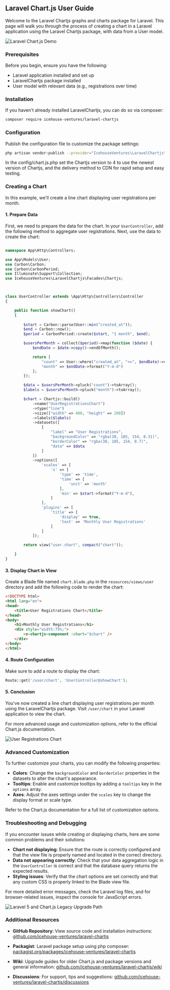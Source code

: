 ## Laravel Chart.js User Guide

Welcome to the Laravel Chartjs graphs and charts package for Laravel. This page will walk you through the process of creating a chart in a Laravel application using the Laravel Chartjs package, with data from a User model.

![Laravel Chart.js Demo](/laravel-chartjs/images/laravel-8-welcome.png)

### Prerequisites

Before you begin, ensure you have the following:

- Laravel application installed and set up
- LaravelChartjs package installed
- User model with relevant data (e.g., registrations over time)

### Installation

If you haven't already installed LaravelChartjs, you can do so via composer:

```bash
composer require icehouse-ventures/laravel-chartjs
```

### Configuration

Publish the configuration file to customize the package settings:

```bash
php artisan vendor:publish --provider="IcehouseVentures\LaravelChartjs\Providers\ChartjsServiceProvider" --tag="config"
```

In the config/chart.js.php set the Chartjs version to 4 to use the newest version of Chartjs, and the delivery method to CDN for rapid setup and easy testing.

### Creating a Chart

In this example, we'll create a line chart displaying user registrations per month.

#### 1. Prepare Data

First, we need to prepare the data for the chart. In your `UserController`, add the following method to aggregate user registrations. Next, use the data to create the chart:

```php

namespace App\Http\Controllers;

use App\Models\User;
use Carbon\Carbon;
use Carbon\CarbonPeriod;
use Illuminate\Support\Collection;
use IcehouseVentures\LaravelChartjs\Facades\Chartjs;



class UserController extends \App\Http\Controllers\Controller
{

    public function showChart()
    {
    
        $start = Carbon::parse(User::min("created_at"));
        $end = Carbon::now();
        $period = CarbonPeriod::create($start, "1 month", $end);

        $usersPerMonth = collect($period)->map(function ($date) {
            $endDate = $date->copy()->endOfMonth();

            return [
                "count" => User::where("created_at", "<=", $endDate)->count(),
                "month" => $endDate->format("Y-m-d")
            ];
        });

        $data = $usersPerMonth->pluck("count")->toArray();
        $labels = $usersPerMonth->pluck("month")->toArray();

        $chart = Chartjs::build()
            ->name("UserRegistrationsChart")
            ->type("line")
            ->size(["width" => 400, "height" => 200])
            ->labels($labels)
            ->datasets([
                [
                    "label" => "User Registrations",
                    "backgroundColor" => "rgba(38, 185, 154, 0.31)",
                    "borderColor" => "rgba(38, 185, 154, 0.7)",
                    "data" => $data
                ]
            ])
            ->options([
                'scales' => [
                    'x' => [
                        'type' => 'time',
                        'time' => [
                            'unit' => 'month'
                        ],
                        'min' => $start->format("Y-m-d"),
                    ]
                ],
                'plugins' => [
                    'title' => [
                        'display' => true,
                        'text' => 'Monthly User Registrations'
                    ]
                ]
            ]);

        return view("user.chart", compact("chart"));

    }
}
```

#### 3. Display Chart in View

Create a Blade file named `chart.blade.php` in the `resources/views/user` directory and add the following code to render the chart:

```html
<!DOCTYPE html>
<html lang="en">
<head>
    <title>User Registrations Chart</title>
</head>
<body>
    <h1>Monthly User Registrations</h1>
    <div style="width:75%;">
        <x-chartjs-component :chart="$chart" />
    </div>
</body>
</html>
```

#### 4. Route Configuration

Make sure to add a route to display the chart:

```php
Route::get('/user/chart', 'UserController@showChart');
```

#### 5. Conclusion

You've now created a line chart displaying user registrations per month using the LaravelChartjs package. Visit `/user/chart` in your Laravel application to view the chart.

For more advanced usage and customization options, refer to the official Chart.js documentation.

![User Registrations Chart](/laravel-chartjs/images/laravel-demo-user-chart.png)

### Advanced Customization

To further customize your charts, you can modify the following properties:

- **Colors**: Change the `backgroundColor` and `borderColor` properties in the datasets to alter the chart's appearance.
- **Tooltips**: Enable and customize tooltips by adding a `tooltips` key in the `options` array.
- **Axes**: Adjust the axes settings under the `scales` key to change the display format or scale type.

Refer to the Chart.js documentation for a full list of customization options.

### Troubleshooting and Debugging

If you encounter issues while creating or displaying charts, here are some common problems and their solutions:

- **Chart not displaying**: Ensure that the route is correctly configured and that the view file is properly named and located in the correct directory.
- **Data not appearing correctly**: Check that your data aggregation logic in the `UserController` is correct and that the database query returns the expected results.
- **Styling issues**: Verify that the chart options are set correctly and that any custom CSS is properly linked to the Blade view file.

For more detailed error messages, check the Laravel log files, and for browser-related issues, inspect the console for JavaScript errors.

![Laravel 5 and Chart.js Legacy Upgrade Path](/laravel-chartjs/images/laravel-5-welcome.png)


### Additional Resources

- **GitHub Repository**: View source code and installation instructions: [github.com/icehouse-ventures/laravel-chartjs](https://github.com/icehouse-ventures/laravel-chartjs)

- **Packagist**: Laravel package setup using php composer: [packagist.org/packages/icehouse-ventures/laravel-chartjs](https://packagist.org/packages/icehouse-ventures/laravel-chartjs)

- **Wiki**: Upgrade guides for older Chart.js and package versions and general information: [github.com/icehouse-ventures/laravel-chartjs/wiki](https://github.com/icehouse-ventures/laravel-chartjs/wiki)

- **Discussions**: For support, tips and suggestions: [github.com/icehouse-ventures/laravel-chartjs/discussions](https://github.com/icehouse-ventures/laravel-chartjs/discussions)
